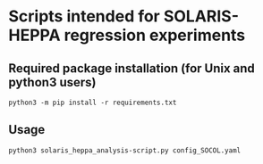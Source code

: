 # Scripts intended for SOLARIS-HEPPA regression experiments
## Required package installation (for Unix and python3 users)
`python3 -m pip install -r requirements.txt`

## Usage
`python3 solaris_heppa_analysis-script.py config_SOCOL.yaml`
